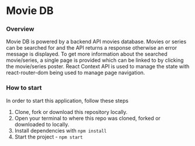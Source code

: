 # Movie DB

### Overview
Movie DB is powered by a backend API movies database. Movies or series can be searched for and the API returns a response otherwise an error message is displayed. To get more information about the searched movie/series, a single page is provided which can be linked to by clicking the movie/series poster. React Context API is used to manage the state with react-router-dom being used to manage page navigation.

### How to start

In order to start this application, follow these steps

1. Clone, fork or download this repository locally.
2. Open your terminal to where this repo was cloned, forked or downloaded to locally.
3. Install dependencies with `npm install`
4. Start the project - `npm start`